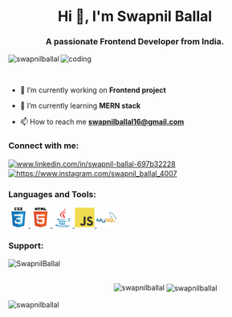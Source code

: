 

<h1 align="center">Hi 👋, I'm Swapnil Ballal</h1>
<h3 align="center">A passionate Frontend Developer from India.</h3>
 <img align="right" width="400" src="https://cdn.dribbble.com/users/1162077/screenshots/3848914/programmer.gif" alt="coding">


<p align="left"> <img src="https://komarev.com/ghpvc/?username=swapnilballal&label=Profile%20views&color=0e75b6&style=flat" alt="swapnilballal" /> </p>

<p align="left"> <a href="https://twitter.com/" target="blank"><img src="https://img.shields.io/twitter/follow/?logo=twitter&style=for-the-badge" alt="" /></a> </p>

- 🔭 I’m currently working on **Frontend project**

- 🌱 I’m currently learning **MERN stack**

- 📫 How to reach me **swapnilballal16@gmail.com**

<h3 align="left">Connect with me:</h3>
<p align="left">
<a href="https://linkedin.com/in/www.linkedin.com/in/swapnil-ballal-697b32228" target="blank"><img align="center" src="https://raw.githubusercontent.com/rahuldkjain/github-profile-readme-generator/master/src/images/icons/Social/linked-in-alt.svg" alt="www.linkedin.com/in/swapnil-ballal-697b32228" height="30" width="40" /></a>
<a href="https://instagram.com/https://www.instagram.com/swapnil_ballal_4007" target="blank"><img align="center" src="https://raw.githubusercontent.com/rahuldkjain/github-profile-readme-generator/master/src/images/icons/Social/instagram.svg" alt="https://www.instagram.com/swapnil_ballal_4007" height="30" width="40" /></a>
</p>

<h3 align="left">Languages and Tools:</h3>
<p align="left"> <a href="https://www.w3schools.com/css/" target="_blank" rel="noreferrer"> <img src="https://raw.githubusercontent.com/devicons/devicon/master/icons/css3/css3-original-wordmark.svg" alt="css3" width="40" height="40"/> </a> <a href="https://www.w3.org/html/" target="_blank" rel="noreferrer"> <img src="https://raw.githubusercontent.com/devicons/devicon/master/icons/html5/html5-original-wordmark.svg" alt="html5" width="40" height="40"/> </a> <a href="https://www.java.com" target="_blank" rel="noreferrer"> <img src="https://raw.githubusercontent.com/devicons/devicon/master/icons/java/java-original.svg" alt="java" width="40" height="40"/> </a> <a href="https://developer.mozilla.org/en-US/docs/Web/JavaScript" target="_blank" rel="noreferrer"> <img src="https://raw.githubusercontent.com/devicons/devicon/master/icons/javascript/javascript-original.svg" alt="javascript" width="40" height="40"/> </a> <a href="https://www.mysql.com/" target="_blank" rel="noreferrer"> <img src="https://raw.githubusercontent.com/devicons/devicon/master/icons/mysql/mysql-original-wordmark.svg" alt="mysql" width="40" height="40"/> </a> </p>

<h3 align="left">Support:</h3>
<p><a href="https://www.buymeacoffee.com/SwapnilBallal"> <img align="left" src="https://cdn.buymeacoffee.com/buttons/v2/default-yellow.png" height="50" width="210" alt="SwapnilBallal" /></a></p><br><br>

<p><img align="left" src="https://github-readme-stats.vercel.app/api/top-langs?username=swapnilballal&show_icons=true&locale=en&layout=compact" alt="swapnilballal" /></p>

<p>&nbsp;<img align="center" src="https://github-readme-stats.vercel.app/api?username=swapnilballal&show_icons=true&locale=en" alt="swapnilballal" /></p>

<p><img align="center" src="https://github-readme-streak-stats.herokuapp.com/?user=swapnilballal&" alt="swapnilballal" /></p>
